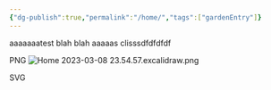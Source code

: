 ```yaml
---
{"dg-publish":true,"permalink":"/home/","tags":["gardenEntry"]}
---
```



aaaaaaatest
blah blah
aaaaas
clisssdfdfdfdf

PNG
![Home 2023-03-08 23.54.57.excalidraw.png](/img/user/Excalidraw/Home%202023-03-08%2023.54.57.excalidraw.png)

SVG
